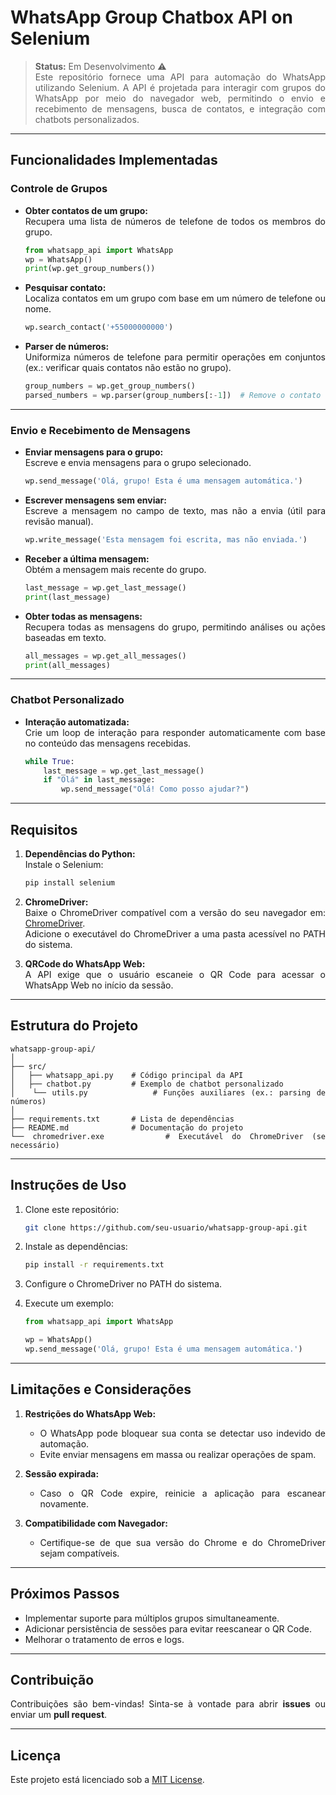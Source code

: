 # WhatsApp Group Chatbox API on Selenium

<div style="text-align: justify;">

> **Status:** Em Desenvolvimento ⚠️  
> Este repositório fornece uma API para automação do WhatsApp utilizando Selenium. A API é projetada para interagir com grupos do WhatsApp por meio do navegador web, permitindo o envio e recebimento de mensagens, busca de contatos, e integração com chatbots personalizados.

---

## Funcionalidades Implementadas

### **Controle de Grupos**
- **Obter contatos de um grupo:**  
  Recupera uma lista de números de telefone de todos os membros do grupo.
  ```python
  from whatsapp_api import WhatsApp
  wp = WhatsApp()
  print(wp.get_group_numbers())
  ```

- **Pesquisar contato:**  
  Localiza contatos em um grupo com base em um número de telefone ou nome.
  ```python
  wp.search_contact('+55000000000')
  ```

- **Parser de números:**  
  Uniformiza números de telefone para permitir operações em conjuntos (ex.: verificar quais contatos não estão no grupo).
  ```python
  group_numbers = wp.get_group_numbers()
  parsed_numbers = wp.parser(group_numbers[:-1])  # Remove o contato 'Você'
  ```

---

### **Envio e Recebimento de Mensagens**
- **Enviar mensagens para o grupo:**  
  Escreve e envia mensagens para o grupo selecionado.
  ```python
  wp.send_message('Olá, grupo! Esta é uma mensagem automática.')
  ```

- **Escrever mensagens sem enviar:**  
  Escreve a mensagem no campo de texto, mas não a envia (útil para revisão manual).
  ```python
  wp.write_message('Esta mensagem foi escrita, mas não enviada.')
  ```

- **Receber a última mensagem:**  
  Obtém a mensagem mais recente do grupo.
  ```python
  last_message = wp.get_last_message()
  print(last_message)
  ```

- **Obter todas as mensagens:**  
  Recupera todas as mensagens do grupo, permitindo análises ou ações baseadas em texto.
  ```python
  all_messages = wp.get_all_messages()
  print(all_messages)
  ```

---

### **Chatbot Personalizado**
- **Interação automatizada:**  
  Crie um loop de interação para responder automaticamente com base no conteúdo das mensagens recebidas.
  ```python
  while True:
      last_message = wp.get_last_message()
      if "Olá" in last_message:
          wp.send_message("Olá! Como posso ajudar?")
  ```

---

## Requisitos

1. **Dependências do Python:**  
   Instale o Selenium:
   ```bash
   pip install selenium
   ```

2. **ChromeDriver:**  
   Baixe o ChromeDriver compatível com a versão do seu navegador em: [ChromeDriver](http://chromedriver.chromium.org/).  
   Adicione o executável do ChromeDriver a uma pasta acessível no PATH do sistema.

3. **QRCode do WhatsApp Web:**  
   A API exige que o usuário escaneie o QR Code para acessar o WhatsApp Web no início da sessão.

---

## Estrutura do Projeto

```plaintext
whatsapp-group-api/
│
├── src/
│   ├── whatsapp_api.py    # Código principal da API
│   ├── chatbot.py         # Exemplo de chatbot personalizado
│   └── utils.py           # Funções auxiliares (ex.: parsing de números)
│
├── requirements.txt       # Lista de dependências
├── README.md              # Documentação do projeto
└── chromedriver.exe       # Executável do ChromeDriver (se necessário)
```

---

## Instruções de Uso

1. Clone este repositório:
   ```bash
   git clone https://github.com/seu-usuario/whatsapp-group-api.git
   ```

2. Instale as dependências:
   ```bash
   pip install -r requirements.txt
   ```

3. Configure o ChromeDriver no PATH do sistema.

4. Execute um exemplo:
   ```python
   from whatsapp_api import WhatsApp

   wp = WhatsApp()
   wp.send_message('Olá, grupo! Esta é uma mensagem automática.')
   ```

---

## Limitações e Considerações

1. **Restrições do WhatsApp Web:**  
   - O WhatsApp pode bloquear sua conta se detectar uso indevido de automação.
   - Evite enviar mensagens em massa ou realizar operações de spam.

2. **Sessão expirada:**  
   - Caso o QR Code expire, reinicie a aplicação para escanear novamente.

3. **Compatibilidade com Navegador:**  
   - Certifique-se de que sua versão do Chrome e do ChromeDriver sejam compatíveis.

---

## Próximos Passos

- Implementar suporte para múltiplos grupos simultaneamente.
- Adicionar persistência de sessões para evitar reescanear o QR Code.
- Melhorar o tratamento de erros e logs.

---

## Contribuição

Contribuições são bem-vindas! Sinta-se à vontade para abrir **issues** ou enviar um **pull request**.

---

## Licença

Este projeto está licenciado sob a [MIT License](LICENSE).

</div>
